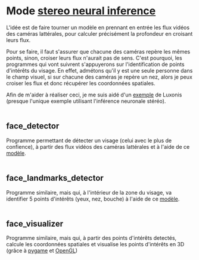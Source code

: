 # Mode [stereo neural inference](https://docs.luxonis.com/en/latest/pages/faq/#id2)

L'idée est de faire tourner un modèle en prennant en entrée les flux vidéos des caméras lattérales, pour calculer précisément la profondeur en croisant leurs flux.

Pour se faire, il faut s'assurer que chacune des caméras repère les mêmes points, sinon, croiser leurs flux n'aurait pas de sens. C'est pourquoi, les programmes qui vont suivrent s'appuyerons sur l'identification de points d'intérêts du visage. En effet, admétons qu'il y est une seule personne dans le champ visuel, si sur chacune des caméras je repère un nez, alors je peux croiser les flux et donc récupérer les coordonnées spatiales.

Afin de m'aider à réaliser ceci, je me suis aidé d'un [exemple](https://github.com/luxonis/depthai-experiments/tree/master/gen2-triangulation) de Luxonis (presque l'unique exemple utilisant l'inférence neuronale stéréo).
<br><br>


## face_detector
Programme permettant de détecter un visage (celui avec le plus de confience), à partir des flux vidéos des caméras lattérales et à l'aide de ce [modèle](https://github.com/luxonis/depthai-experiments/blob/master/gen2-triangulation/models/face-detection-retail-0004_2021.3_6shaves.blob).
<br><br>


## face_landmarks_detector
Programme similaire, mais qui, à l'intérieur de la zone du visage, va identifier 5 points d'intérêts (yeux, nez, bouche) à l'aide de ce [modèle](https://github.com/luxonis/depthai-experiments/blob/master/gen2-triangulation/models/landmarks-regression-retail-0009_2021.3_6shaves.blob).
<br><br>


## face_visualizer
Programme similaire, mais qui, à partir des points d'intérêts detectés, calcule les coordonnées spatiales et visualise les points d'intérêts en 3D (grâce à [pygame](https://www.pygame.org/news) et [OpenGL](https://www.opengl.org//))